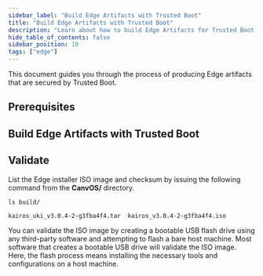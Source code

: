 ```yaml
---
sidebar_label: "Build Edge Artifacts with Trusted Boot"
title: "Build Edge Artifacts with Trusted Boot"
description: "Learn about how to build Edge Artifacts for Trusted Boot."
hide_table_of_contents: false
sidebar_position: 10
tags: ["edge"]
---
```


This document guides you through the process of producing Edge artifacts that are secured by Trusted Boot.

## Prerequisites

## Build Edge Artifacts with Trusted Boot

## Validate

List the Edge installer ISO image and checksum by issuing the following command from the **CanvOS/** directory.

```shell
ls build/
```

```text
kairos_uki_v3.0.4-2-g3fba4f4.tar  kairos_v3.0.4-2-g3fba4f4.iso
```

You can validate the ISO image by creating a bootable USB flash drive using any third-party software and attempting to
flash a bare host machine. Most software that creates a bootable USB drive will validate the ISO image. Here, the flash
process means installing the necessary tools and configurations on a host machine.
